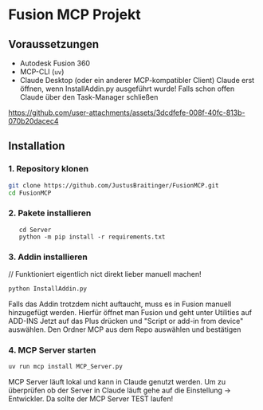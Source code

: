 # Fusion MCP Projekt

## Voraussetzungen

- Autodesk Fusion 360
- MCP-CLI (`uv`)
- Claude Desktop (oder ein anderer MCP-kompatibler Client)
Claude erst öffnen, wenn InstallAddin.py ausgeführt wurde!
Falls schon offen Claude über den Task-Manager schließen



https://github.com/user-attachments/assets/3dcdfefe-008f-40fc-813b-070b20dacec4



## Installation

### 1. Repository klonen

```bash
git clone https://github.com/JustusBraitinger/FusionMCP.git
cd FusionMCP
```
### 2. Pakete installieren

   ```pip install uv mcp fastmcp
      cd Server
      python -m pip install -r requirements.txt

```
### 3. Addin installieren
// Funktioniert eigentlich nict direkt lieber manuell machen!
```bash
python InstallAddin.py
```
Falls das Addin trotzdem nicht auftaucht, muss es in Fusion manuell hinzugefügt werden.
Hierfür öffnet man Fusion und geht unter Utilities auf ADD-INS
Jetzt auf das Plus drücken und  "Script or add-in from device" auswählen.
Den Ordner MCP aus dem Repo auswählen und bestätigen
### 4. MCP Server starten
```bash
uv run mcp install MCP_Server.py

```
MCP Server läuft lokal und kann in Claude genutzt werden.
Um zu überprüfen ob der Server in Claude läuft gehe auf die Einstellung -> Entwickler. Da sollte der MCP Server TEST laufen!

